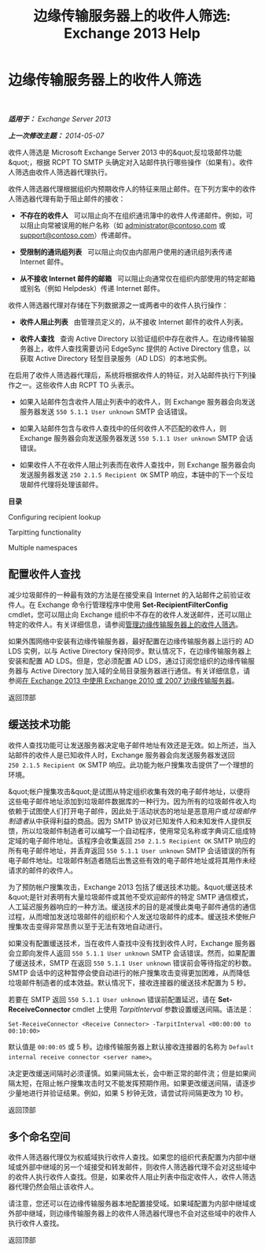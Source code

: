 ﻿---
title: '边缘传输服务器上的收件人筛选: Exchange 2013 Help'
TOCTitle: 边缘传输服务器上的收件人筛选
ms:assetid: 994eefd9-3903-41e6-a882-1e333d6d2d18
ms:mtpsurl: https://technet.microsoft.com/zh-cn/library/Bb123891(v=EXCHG.150)
ms:contentKeyID: 50491128
ms.date: 05/21/2018
mtps_version: v=EXCHG.150
ms.translationtype: MT
---

# 边缘传输服务器上的收件人筛选

 

_**适用于：** Exchange Server 2013_

_**上一次修改主题：** 2014-05-07_

收件人筛选是 Microsoft Exchange Server 2013 中的\&quot;反垃圾邮件功能\&quot;，根据 RCPT TO SMTP 头确定对入站邮件执行哪些操作（如果有）。收件人筛选由收件人筛选器代理执行。

收件人筛选器代理根据组织内预期收件人的特征来阻止邮件。在下列方案中的收件人筛选器代理有助于阻止邮件的接收：

  - **不存在的收件人**   可以阻止向不在组织通讯簿中的收件人传递邮件。例如，可以阻止向常被误用的帐户名称（如 administrator@contoso.com 或 support@contoso.com）传递邮件。

  - **受限制的通讯组列表**   可以阻止向仅由内部用户使用的通讯组列表传递 Internet 邮件。

  - **从不接收 Internet 邮件的邮箱**   可以阻止向通常仅在组织内部使用的特定邮箱或别名（例如 Helpdesk）传递 Internet 邮件。

收件人筛选器代理对存储在下列数据源之一或两者中的收件人执行操作：

  - **收件人阻止列表**   由管理员定义的，从不接收 Internet 邮件的收件人列表。

  - **收件人查找**   查询 Active Directory 以验证组织中存在收件人。在边缘传输服务器上，收件人查找需要访问 EdgeSync 提供的 Active Directory 信息，以获取 Active Directory 轻型目录服务（AD LDS）的本地实例。

在启用了收件人筛选器代理后，系统将根据收件人的特征，对入站邮件执行下列操作之一。这些收件人由 RCPT TO 头表示。

  - 如果入站邮件包含收件人阻止列表中的收件人，则 Exchange 服务器会向发送服务器发送 `550 5.1.1 User unknown` SMTP 会话错误。

  - 如果入站邮件包含与收件人查找中的任何收件人不匹配的收件人，则 Exchange 服务器会向发送服务器发送 `550 5.1.1 User unknown` SMTP 会话错误。

  - 如果收件人不在收件人阻止列表而在收件人查找中，则 Exchange 服务器会向发送服务器发送 `250 2.1.5 Recipient OK` SMTP 响应，本链中的下一个反垃圾邮件代理将处理该邮件。

**目录**

Configuring recipient lookup

Tarpitting functionality

Multiple namespaces

## 配置收件人查找

减少垃圾邮件的一种最有效的方法是在接受来自 Internet 的入站邮件之前验证收件人。在 Exchange 命令行管理程序中使用 **Set-RecipientFilterConfig** cmdlet，您可以阻止向 Exchange 组织中不存在的收件人发送邮件，还可以阻止特定的收件人。有关详细信息，请参阅[管理边缘传输服务器上的收件人筛选](manage-recipient-filtering-on-edge-transport-servers-exchange-2013-help.md)。

如果外围网络中安装有边缘传输服务器，最好配置在边缘传输服务器上运行的 AD LDS 实例，以与 Active Directory 保持同步。默认情况下，在边缘传输服务器上安装和配置 AD LDS。但是，您必须配置 AD LDS，通过订阅您组织的边缘传输服务器与 Active Directory 加入域的全局目录服务器进行通信。有关详细信息，请参阅[在 Exchange 2013 中使用 Exchange 2010 或 2007 边缘传输服务器](use-an-exchange-2010-or-2007-edge-transport-server-in-exchange-2013-exchange-2013-help.md)。

返回顶部

## 缓送技术功能

收件人查找功能可让发送服务器决定电子邮件地址有效还是无效。如上所述，当入站邮件的收件人是已知收件人时，Exchange 服务器会向发送服务器发送回 `250 2.1.5 Recipient OK` SMTP 响应。此功能为帐户搜集攻击提供了一个理想的环境。

\&quot;帐户搜集攻击\&quot;是试图从特定组织收集有效的电子邮件地址，以便将这些电子邮件地址添加到垃圾邮件数据库的一种行为。因为所有的垃圾邮件收入均依赖于试图使人们打开电子邮件，因此处于活动状态的地址是恶意用户或*垃圾邮件制造者*从中获得利益的商品。因为 SMTP 协议对已知发件人和未知发件人提供反馈，所以垃圾邮件制造者可以编写一个自动程序，使用常见名称或字典词汇组成特定域的电子邮件地址。该程序会收集返回 `250 2.1.5 Recipient OK` SMTP 响应的所有电子邮件地址，并丢弃返回 `550 5.1.1 User unknown` SMTP 会话错误的所有电子邮件地址。垃圾邮件制造者随后出售这些有效的电子邮件地址或将其用作未经请求的邮件的收件人。

为了预防帐户搜集攻击，Exchange 2013 包括了缓送技术功能。\&quot;缓送技术\&quot;是针对表明有大量垃圾邮件或其他不受欢迎邮件的特定 SMTP 通信模式，人工延迟服务器响应的一种方法。缓送技术的目的是减慢此类电子邮件通信的通信过程，从而增加发送垃圾邮件的组织和个人发送垃圾邮件的成本。缓送技术使帐户搜集攻击变得非常昂贵以至于无法有效地自动进行。

如果没有配置缓送技术，当在收件人查找中没有找到收件人时，Exchange 服务器会立即向发件人返回 `550 5.1.1 User unknown` SMTP 会话错误。然而，如果配置了缓送技术，SMTP 在返回 `550 5.1.1 User unknown` 错误前会等待指定的秒数。SMTP 会话中的这种暂停会使自动进行的帐户搜集攻击变得更加困难，从而降低垃圾邮件制造者的成本效益。默认情况下，接收连接器的缓送技术配置为 5 秒。

若要在 SMTP 返回 `550 5.1.1 User unknown` 错误前配置延迟，请在 **Set-ReceiveConnector** cmdlet 上使用 *TarpitInterval* 参数设置缓送间隔。语法是：

    Set-ReceiveConnector <Receive Connector> -TarpitInterval <00:00:00 to 00:10:00>

默认值是 `00:00:05` 或 5 秒。边缘传输服务器上默认接收连接器的名称为 `Default internal receive connector <server name>`。

决定更改缓送间隔时必须谨慎。如果间隔太长，会中断正常的邮件流；但是如果间隔太短，在阻止帐户搜集攻击时又不能发挥预期作用。如果更改缓送间隔，请逐步少量地进行并验证结果。例如，如果 5 秒钟无效，请尝试将间隔更改为 10 秒。

返回顶部

## 多个命名空间

收件人筛选器代理仅为权威域执行收件人查找。如果您的组织代表配置为内部中继域或外部中继域的另一个域接受和转发邮件，则收件人筛选器代理不会对这些域中的收件人执行收件人查找。但是，如果收件人阻止列表中指定收件人，收件人筛选器代理仍然会阻止该收件人。

请注意，您还可以在边缘传输服务器本地配置接受域。如果域配置为内部中继域或外部中继域，则边缘传输服务器上的收件人筛选器代理也不会对这些域中的收件人执行收件人查找。

返回顶部

